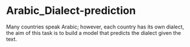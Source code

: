 # Arabic_Dialect-prediction
Many countries speak Arabic; however, each country has its own dialect, the aim of this task is to 
build a model that predicts the dialect given the text.
